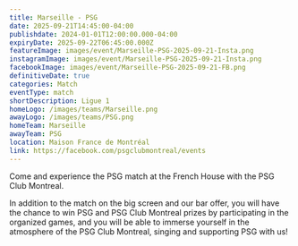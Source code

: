 ```yaml
---
title: Marseille - PSG
date: 2025-09-21T14:45:00-04:00
publishdate: 2024-01-01T12:00:00.000-04:00
expiryDate: 2025-09-22T06:45:00.000Z
featureImage: images/event/Marseille-PSG-2025-09-21-Insta.png
instagramImage: images/event/Marseille-PSG-2025-09-21-Insta.png
facebookImage: images/event/Marseille-PSG-2025-09-21-FB.png
definitiveDate: true
categories: Match
eventType: match
shortDescription: Ligue 1
homeLogo: /images/teams/Marseille.png
awayLogo: /images/teams/PSG.png
homeTeam: Marseille
awayTeam: PSG
location: Maison France de Montréal
link: https://facebook.com/psgclubmontreal/events
---
```


Come and experience the PSG match at the French House with the PSG Club Montreal.

In addition to the match on the big screen and our bar offer, you will have the chance to win PSG and PSG Club Montreal prizes by participating in the organized games, and you will be able to immerse yourself in the atmosphere of the PSG Club Montreal, singing and supporting PSG with us!
